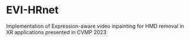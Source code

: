 # EVI-HRnet
Implementation of Expression-aware video inpainting for HMD removal in XR applications presented in CVMP 2023
